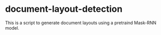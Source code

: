 # document-layout-detection
This is a script to generate document layouts using a pretraind Mask-RNN model.
